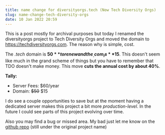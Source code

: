 ```yaml
---
title: name change for diversityorgs.tech (Now Tech Diversity Orgs)
slug: name-change-tech-diversity-orgs
date: 10 Jan 2022 20:59
---
```


This is a post mostly for archival purposes but today I renamed the diversityorgs project to Tech Diversity Orgs and moved the domain to <https://techdiversityorgs.com>. The reason why is simple, cost.

The _.tech_ domain is **$50** to renew and the _.com_ is **$15**. This doesn't seem like much in the grand scheme of things but you have to remember that TDO doesn't make money. This move **cuts the annual cost by about 40%**.

**Tally:**
- Server Fees: $60/year
- Domain: <strike>$50</strike> $15

I do see a couple opportunities to save but at the moment having a dedicated server makes this project a bit more _production-level_. In the future I could see parts of this project evolving over time.

Also you may find a bug or missed area. My bad just let me know on the [github repo](https://github.com/kjaymiller/diversity-orgs-tech) (still under the original project name)
